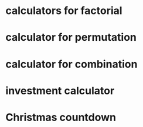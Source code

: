 # calculators for factorial
# calculator for permutation
# calculator for combination
# investment calculator
# Christmas countdown
